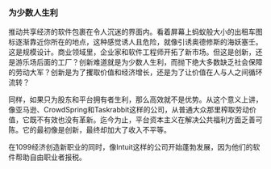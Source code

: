 ### 为少数人生利

推动共享经济的软件包裹在令人沉迷的界面内。看着屏幕上蚂蚁般大小的出租车图标逐渐靠近你所在的地点，这种感觉诱人且危险，就像引诱奥德修斯的海妖塞壬。这是规模设计。商业领域里，企业家和软件工程师开拓了新市场。但这是创新，还是游乐场后面的工厂？创新难道就是为少数人生利，而抛下绝大多数缺乏社会保障的劳动大军？创新是为了攫取价值和经济增长，还是为了让价值在人与人之间循环流转？

同样，如果只为股东和平台拥有者生利，那么高效就不是优势。从这个意义上讲，像亚马逊、CrowdSpring和Taskrabbit这样的公司，从普通大众那里榨取劳动价值，它既不有效也没有革新。迄今为止，平台资本主义在解决公共福利方面乏善可陈。它的最初像是创新，最终却加大了收入不平等。

在1099经济创造新职业的同时，像Intuit这样的公司开始蓬勃发展，因为他们的软件帮助自由职业者报税。

